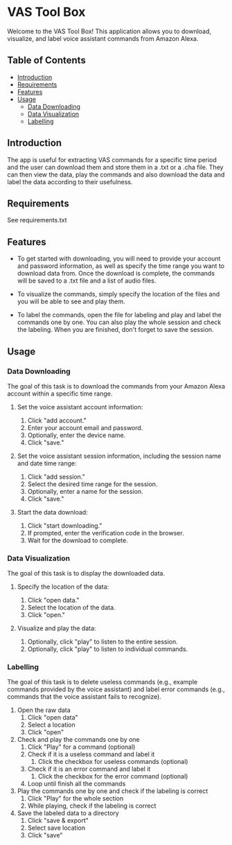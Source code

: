 # VAS Tool Box

Welcome to the VAS Tool Box! This application allows you to download, visualize, and label voice assistant commands from Amazon Alexa.

## Table of Contents
- [Introduction](#introduction)
- [Requirements](#requirements)
- [Features](#features)
- [Usage](#usage)
  * [Data Downloading](#data-downloading)
  * [Data Visualization](#data-visualization)
  * [Labelling](#labelling)

## Introduction

The app is useful for extracting VAS commands for a specific time period and the user can download them and store them in a .txt or a .cha file. They can then view the data, play the commands and also download the data and label the data according to their usefulness.

## Requirements

See requirements.txt

## Features

- To get started with downloading, you will need to provide your account and password information, as well as specify the time range you want to download data from. Once the download is complete, the commands will be saved to a .txt file and a list of audio files.

- To visualize the commands, simply specify the location of the files and you will be able to see and play them.

- To label the commands, open the file for labeling and play and label the commands one by one. You can also play the whole session and check the labeling. When you are finished, don't forget to save the session.

## Usage

### Data Downloading

The goal of this task is to download the commands from your Amazon Alexa account within a specific time range.

1. Set the voice assistant account information:
   1. Click "add account."
   2. Enter your account email and password.
   3. Optionally, enter the device name.
   4. Click "save."
   
2. Set the voice assistant session information, including the session name and date time range:
   1. Click "add session."
   2. Select the desired time range for the session.
   3. Optionally, enter a name for the session.
   4. Click "save."

3. Start the data download:
   1. Click "start downloading."
   2. If prompted, enter the verification code in the browser.
   3. Wait for the download to complete.


### Data Visualization

The goal of this task is to display the downloaded data.

1. Specify the location of the data:
   1. Click "open data."
   2. Select the location of the data.
   3. Click "open."
   
2. Visualize and play the data:
   1. Optionally, click "play" to listen to the entire session.
   2. Optionally, click "play" to listen to individual commands.

### Labelling

The goal of this task is to delete useless commands (e.g., example commands provided by the voice assistant) and label error commands (e.g., commands that the voice assistant fails to recognize).

1. Open the raw data
   1. Click "open data"
   2. Select a location
   3. Click "open"
2. Check and play the commands one by one
   1. Click "Play" for a command (optional)
   2. Check if it is a useless command and label it
      1. Click the checkbox for useless commands (optional)
   3. Check if it is an error command and label it
      1. Click the checkbox for the error command (optional)
   4. Loop until finish all the commands
3. Play the commands one by one and check if the labeling is correct
   1. Click "Play" for the whole section
   2. While playing, check if the labeling is correct
4. Save the labeled data to a directory
   1. Click "save & export"
   2. Select save location
   3. Click "save"


